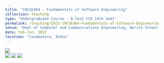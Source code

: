 ```yaml
---
title: "19CSE464 - Fundamentals of Software Engineering"
collection: teaching
type: "Undergraduate Course - B.Tech CCE [6th Sem]"
permalink: /teaching/2022-19CSE464-Fundamentals-of-Software-Engineering
venue: "Dept of Computer and Communications Engineering, Amrita School of Engineering, Amrita Vishwa Vidyapeetham"
date: Feb-Jun, 2022
location: "Coimbatore, India"
---
```


![](https://img.shields.io/badge/Students-60-blue) <br/>
![](https://img.shields.io/badge/Course_Outcome_Attainment-TBD-blue) 
![](https://img.shields.io/badge/Average_Marks-TBD-blue) 
![](https://img.shields.io/badge/Course_Feedback-TBD-blue) 
